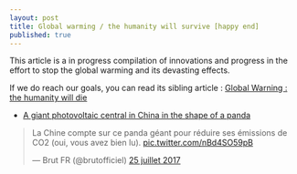 ```yaml
---
layout: post
title: Global warming / the humanity will survive [happy end]
published: true
---
```


This article is a in progress compilation of innovations and progress in the effort to stop the global warming and its devasting effects. 

If we do reach our goals, you can read its sibling article : [Global Warning : the humanity will die](http://dev.sebastienlucas.com/global-warming-we-will-die)

* [A giant photovoltaic central in China in the shape of a panda](https://twitter.com/brutofficiel/status/889840668389986305)

<blockquote class="twitter-tweet" data-lang="fr"><p lang="fr" dir="ltr">La Chine compte sur ce panda géant pour réduire ses émissions de CO2 (oui, vous avez bien lu). <a href="https://t.co/nBd4SO59pB">pic.twitter.com/nBd4SO59pB</a></p>&mdash; Brut FR (@brutofficiel) <a href="https://twitter.com/brutofficiel/status/889840668389986305">25 juillet 2017</a></blockquote>
<script async src="//platform.twitter.com/widgets.js" charset="utf-8"></script>